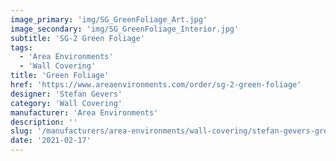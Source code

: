 ```yaml
---
image_primary: 'img/SG_GreenFoliage_Art.jpg'
image_secondary: 'img/SG_GreenFoliage_Interior.jpg'
subtitle: 'SG-2 Green Foliage'
tags:
  - 'Area Environments'
  - 'Wall Covering'
title: 'Green Foliage'
href: 'https://www.areaenvironments.com/order/sg-2-green-foliage'
designer: 'Stefan Gevers'
category: 'Wall Covering'
manufacturer: 'Area Environments'
description: ''
slug: '/manufacturers/area-environments/wall-covering/stefan-gevers-green-foliage'
date: '2021-02-17'
---
```

